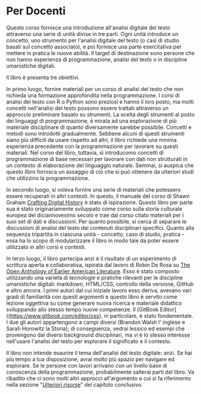 # Per Docenti

Questo corso fornisce una  introduzione all'analisi digitale del testo attraverso una serie di unità divise in tre parti. Ogni unità introduce un concetto, uno strumento per l'analisi digitale del testo (o casi di studio basati sul concetto associato), e poi fornisce una parte esercitativa per mettere in pratica le nuove abilità. Il target di destinazione sono persone che non hanno esperienza di programmazione, analisi del testo o in discipline umanistiche digitali.

Il libro è presenta tre obiettivi.

In primo luogo, fornire materiali per un corso di analisi del testo che non richieda una formazione approfondita nella programmazione. I corsi di analisi del testo con R o Python sono preziosi e hanno il loro posto, ma molti concetti nell'analisi del testo possono essere trattati attraverso un approccio preliminare basato su strumenti.  La scelta degli strumenti al posto dei linguaggi di programmazione, è mirata ad una esplorazione di più materiale disciplinare di quanto diversamente sarebbe possibile. Concetti e metodi sono introdotti gradualmente. Sebbene alcuni di questi strumenti siano più difficili da usare rispetto ad altri, il libro richiede una minima esperienza precedente con la programmazione per lavorare su questi materiali. Nel corso del libro, tuttavia, si introducomo concetti di programmazione di base necessari per lavorare con dati non strutturati in un contesto di elaborazione del linguaggio naturale. Semmai, si auspica che questo libro fornisca un assaggio di ciò che si può ottenere da ulteriori studi che utilizzino la programmazione.

In secondo luogo, si voleva fornire una serie di materiali che potessero essere recuperati in altri contesti. In questo, il manuale del corso di Shawn Graham  [Crafting Digital History](http://workbook.craftingdigitalhistory.ca) è stato di ispirazione. Questo libro per parte sua  è stato originariamente sviluppato come corso sulla storia culturale europea del diciannovesimo secolo e trae dal corso citato materiali  per i suoi set di dati e discussioni. Per quanto possibile, si cerca di separare le discussioni di analisi del testo dai contenuti disciplinari specifici.  Quanto alla sequenza tripartita in ciascuna unità - concetto, caso di studio, pratica - essa ha lo scopo di modularizzare il libro in modo tale da poter essere utilizzato in altri corsi e contesti.&#x20;

In terzo luogo, il libro partecipa anzi è il risultato di un esperimento di scrittura aperta e collaborativa, ispirata dal lavoro di Robin De Rosa su  [The Open Anthology of Earlier American Literature](https://openamlit.pressbooks.com).  Esso è stato composto utilizzando una varietà di tecnologie e pratiche rilevanti per le discipline umanistiche digitali: markdown, HTML/CSS, controllo della versione, GitHub e altro ancora. I primi autori dal cui iniziale lavoro esso deriva, avevano vari gradi di familiarità con questi argomenti e questo libro è servito come lezione oggettiva su come generare nuova ricerca e materiale didattico sviluppando allo stesso tempo nuove competenze. Il \[GitBook Editor]\((https://www.gitbook.com/editor/osx), in particolare, è stato fondamentale. I due gli autori appartengono a campi diversi (Brandon Walsh l' inglese e Sarah Horowitz la Storia); di conseguenza, vedrai lessico ed esempi che provengono dai diversi background disciplinari, ma vi è lo stesso interesse nell'usare l'analisi del testo per esplorare il significato e il contesto.

Il libro non intende esaurire il tema dell'analisi del testo digitale: anzi. Se hai più tempo a tua disposizione, avrai molto più spazio per navigare ed esplorare. Se le persone con lavori arrivano con un livello base di conoscenza della programmazione, probabilmente salterai parti del libro. Va ribadito che ci sono molti altri approcci all'argomento a cui si fa riferimento nella sezione "[Ulteriori risorse](../conclusion/resources.md)" del capitolo conclusivo.&#x20;
